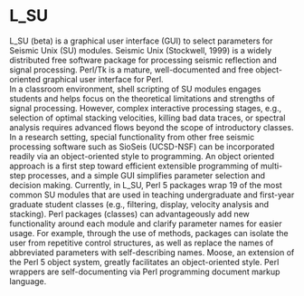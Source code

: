# L_SU
L_SU (beta) is a graphical user interface (GUI) to select parameters for Seismic Unix (SU) modules. 
Seismic Unix (Stockwell, 1999) is a widely distributed free software package for processing seismic reflection
and signal processing.  Perl/Tk is a mature, well-documented and free object-oriented graphical user interface for Perl.  
In a classroom environment, shell scripting of SU modules engages students and helps focus on the theoretical limitations
and strengths of signal processing.  However, complex interactive processing stages, e.g., selection of optimal 
stacking velocities, killing bad data traces, or spectral analysis requires advanced flows beyond the scope of 
introductory classes.  In a research setting, special functionality from other free seismic processing software 
such as SioSeis (UCSD-NSF) can be incorporated readily via an object-oriented style to programming.
An object oriented approach is a first step toward efficient extensible programming of multi-step processes, 
and a simple GUI simplifies parameter selection and decision making.  Currently, in L_SU, Perl 5 packages 
wrap 19 of the most common SU modules that are used in teaching undergraduate and first-year graduate student 
classes (e.g., filtering, display, velocity analysis and stacking).  Perl packages (classes) can advantageously
add new functionality around each module and clarify parameter names for easier usage.  For example, through 
the use of methods, packages can isolate the user from repetitive control structures, as well as replace the 
names of abbreviated parameters with self-describing names.  Moose, an extension of the Perl 5 object system, 
greatly facilitates an object-oriented style.  Perl wrappers are self-documenting via Perl programming document 
markup language.  

